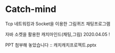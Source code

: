 # Catch-mind
Tcp 네트워킹과 Socket을 이용한 그림퀴즈 채팅프로그램

자바 소켓을 활용한 캐치마인드(채팅,그림) 
2020.04.05 !

PPT 첨부해 놓았습니다 :: 캐치캐치프로젝트.pptx 
  
